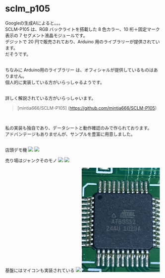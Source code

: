 # sclm_p105

Googleの生成AIによると。。。<br>
SCLM-P105 は、RGB バックライトを搭載した 8 色カラー、10 桁＋固定マーク表示の 7 セグメント液晶モジュールです。<br>
デジットで 20 円で販売されており、Arduino 用のライブラリーが提供されています。﻿<br>
だそうです。<br>
<br>

ちなみに Arduino用のライブラリー は、オフィシャルが提供しているものはありません。<br>
個人的に実装している方がいらっしゃるようです。<br>
<br>

詳しく解説されている方がいらっしゃいます。<br>
> [mintia666/SCLM-P105] (https://github.com/mintia666/SCLM-P105)<br>
<br>

私の実装も独自であり、データシートと動作確認のみで作られております。<br>
アドバンテージもありませんが、サンプルを豊富に用意しました。<br>
<br>

店頭デモ機
<img src="./image/IMG_0058.png" width="50%">
<img src="./image/IMG_0059.png" width="50%">
<br>

売り場はジャンクそのモノ
<img src="./image/IMG_0060.png" width="50%">
<img src="./image/IMG_0311.png" width="50%">
<br>

基盤にはマイコンも実装されている
<img src="./image/IMG_0098.png" width="50%">
<img src="./image/IMG_0099.png" width="50%">
<br>

